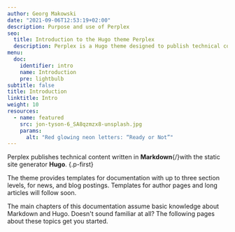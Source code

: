 ```yaml
---
author: Georg Makowski
date: "2021-09-06T12:53:19+02:00"
description: Purpose and use of Perplex
seo:
  title: Introduction to the Hugo theme Perplex
  description: Perplex is a Hugo theme designed to publish technical content written in Markdown. There are layout variants for documentation, a blog, a news feed, and articles.
menu:
  doc:
    identifier: intro
    name: Introduction
    pre: lightbulb
subtitle: false
title: Introduction
linktitle: Intro
weight: 10
resources:
  - name: featured
    src: jon-tyson-6_SA8qzmzx8-unsplash.jpg
    params:
      alt: "Red glowing neon letters: “Ready or Not”"  
---
```


Perplex publishes technical content written in **Markdown**{/}with the static site generator **Hugo**.
{.p-first} <!--more-->

The theme provides templates for documentation with up to three section levels, for news, and blog postings. Templates for author pages and long articles will follow soon.

The main chapters of this documentation assume basic knowledge about Markdown and Hugo. Doesn't sound familiar at all? The following pages about these topics get you started.
